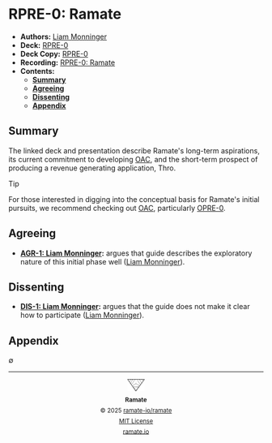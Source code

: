 # RPRE-0: Ramate
- **Authors:** [Liam Monninger](mailto:liam@ramate.io)
- **Deck:** [RPRE-0](https://docs.google.com/presentation/d/1fpZ6nMPYTul9SSmz23C25S46vbIoYi35Vr7mRzo5GRc/edit?usp=sharing)
- **Deck Copy:** [RPRE-0](./RPRE-0_%20Ramate.pdf)
- **Recording:** [RPRE-0: Ramate](https://www.loom.com/share/eecde9f10d4e4a488d64b66a99b884ef?sid=65b8d0cc-92b4-487b-99d6-110f47e2f97b)
- **Contents:**
  - **[Summary](#summary)**
  - **[Agreeing](#agreeing)**
  - **[Dissenting](#dissenting)**
  - **[Appendix](#appendix)**

## Summary
The linked deck and presentation describe Ramate's long-term aspirations, its current commitment to developing [OAC](https://www.github.com/ramate-io/oac), and the short-term prospect of producing a revenue generating application, Thro.

> [!TIP]
> For those interested in digging into the conceptual basis for Ramate's initial pursuits, we recommend checking out [OAC](https://www.github.com/ramate-io/oac), particularly [OPRE-0](http://github.com/ramate-io/oac/tree/main/opre/oera-000-000-000-dulan/opre-000-000-000).

## Agreeing
- **[AGR-1: Liam Monninger](./agreeing/agr-001-liam-monninger/README.md):** argues that guide describes the exploratory nature of this initial phase well ([Liam Monninger](mailto:liam@ramate.io)).

## Dissenting
- **[DIS-1: Liam Monninger](./dissenting/dis-001-liam-monninger/README.md):** argues that the guide does not make it clear how to participate ([Liam Monninger](mailto:liam@ramate.io)).

## Appendix
$\emptyset$

<!--RAMATE FOOTER: DO NOT REMOVE THIS LINE-->
---

<div align="center">
  <a href="https://github.com/ramate-io/oac">
    <picture>
      <source srcset="/assets/ramate-inverted-transparent.png" media="(prefers-color-scheme: dark)">
      <img height="24" src="/assets/ramate-transparent.png" alt="Ramate"/>
    </picture>
  </a>
  <br/>
  <sub>
    <b>Ramate</b>
    <br/>
    &copy; 2025 <a href="https://github.com/ramate-io/ramate">ramate-io/ramate</a>
    <br/>
    <a href="https://github.com/ramate-io/ramate/blob/main/LICENSE">MIT License</a>
    <br/>
    <a href="https://www.ramate.io">ramate.io</a>
  </sub>
</div>
